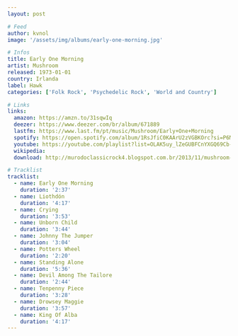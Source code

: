 ```yaml
---
layout: post

# Feed
author: kvnol
image: '/assets/img/albums/early-one-morning.jpg'

# Infos
title: Early One Morning
artist: Mushroom
released: 1973-01-01
country: Irlanda
label: Hawk
categories: ['Folk Rock', 'Psychedelic Rock', 'World and Country']

# Links
links:
  amazon: https://amzn.to/31sqwIq
  deezer: https://www.deezer.com/br/album/671889
  lastfm: https://www.last.fm/pt/music/Mushroom/Early+One+Morning
  spotify: https://open.spotify.com/album/1RsJfiC0KAArU2zVGBKOrc?si=P6MgYoKRQhKHL_JDywp0jg
  youtube: https://youtube.com/playlist?list=OLAK5uy_lZeGUBFCnYXGQ69Cb-QZaWiYhatn9A8Hg
  wikipedia:
  download: http://murodoclassicrock4.blogspot.com.br/2013/11/mushroom-early-one-morning-1973.html

# Tracklist
tracklist:
  - name: Early One Morning
    duration: '2:37'
  - name: Liothdón
    duration: '4:17'
  - name: Crying
    duration: '3:53'
  - name: Unborn Child
    duration: '3:44'
  - name: Johnny The Jumper
    duration: '3:04'
  - name: Potters Wheel
    duration: '2:20'
  - name: Standing Alone
    duration: '5:36'
  - name: Devil Among The Tailore
    duration: '2:44'
  - name: Tenpenny Piece
    duration: '3:28'
  - name: Drowsey Maggie
    duration: '3:57'
  - name: King Of Alba
    duration: '4:17'
---
```

